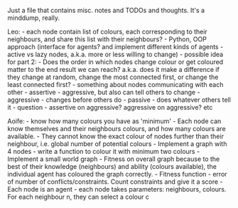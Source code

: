 Just a file that contains misc. notes and TODOs and thoughts. It's a minddump, really.

Leo:
    - each node contain list of colours, each corresponding to their neighbours, and share this list with their neighbours?
    - Python, OOP approach (interface for agents? and implement different kinds of agents - active vs lazy nodes, a.k.a. more or less willing to change)
    - possible idea for part 2:
        - Does the order in which nodes change colour or get coloured matter to the end result we can reach? a.k.a. does it make a difference if they change at random, change the most connected first, or change the least connected first?
        - something about nodes communicating with each other 
          - assertive - aggressive, but also can tell others to change
          - aggressive - changes before others do
          - passive - does whatever others tell it
          - question - assertive on aggressive? aggressive on aggressive? etc

Aoife:
    - know how many colours you have as 'minimum'
    - Each node can know themselves and their neighbours colours, and how many colours are available.
    - They cannot know the exact colour of nodes further than their neighbour, i.e. global number of potential colours
    - Implement a graph with 4 nodes - write a function to colour it with minimum two colours
    - Implement a small world graph
    - Fitness on overall graph because to the best of their knowledge (neighbours) and ability (colours available), the individual agent has coloured the graph correctly.
    - Fitness function - error of number of conflicts/constraints. Count constraints and give it a score
    - Each node is an agent - each node takes parameters: neighbours, colours. For each neighbour n, they can select a colour c
